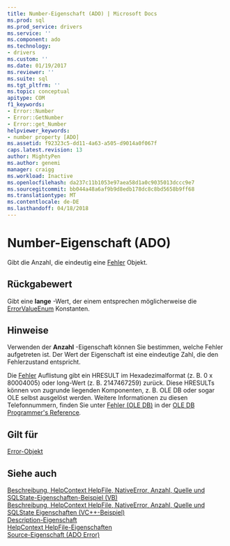 ```yaml
---
title: Number-Eigenschaft (ADO) | Microsoft Docs
ms.prod: sql
ms.prod_service: drivers
ms.service: ''
ms.component: ado
ms.technology:
- drivers
ms.custom: ''
ms.date: 01/19/2017
ms.reviewer: ''
ms.suite: sql
ms.tgt_pltfrm: ''
ms.topic: conceptual
apitype: COM
f1_keywords:
- Error::Number
- Error::GetNumber
- Error::get_Number
helpviewer_keywords:
- number property [ADO]
ms.assetid: f92323c5-dd11-4a63-a505-d9014a0f067f
caps.latest.revision: 13
author: MightyPen
ms.author: genemi
manager: craigg
ms.workload: Inactive
ms.openlocfilehash: da237c11b1053e97aea58d1a0c9035013dccc9e7
ms.sourcegitcommit: bb044a48a6af9b9d8edb178dc8c8bd5658b9ff68
ms.translationtype: MT
ms.contentlocale: de-DE
ms.lasthandoff: 04/18/2018
---
```

# <a name="number-property-ado"></a>Number-Eigenschaft (ADO)
Gibt die Anzahl, die eindeutig eine [Fehler](../../../ado/reference/ado-api/error-object.md) Objekt.  
  
## <a name="return-value"></a>Rückgabewert  
 Gibt eine **lange** -Wert, der einem entsprechen möglicherweise die [ErrorValueEnum](../../../ado/reference/ado-api/errorvalueenum.md) Konstanten.  
  
## <a name="remarks"></a>Hinweise  
 Verwenden der **Anzahl** -Eigenschaft können Sie bestimmen, welche Fehler aufgetreten ist. Der Wert der Eigenschaft ist eine eindeutige Zahl, die den Fehlerzustand entspricht.  
  
 Die [Fehler](../../../ado/reference/ado-api/errors-collection-ado.md) Auflistung gibt ein HRESULT im Hexadezimalformat (z. B. 0 x 80004005) oder long-Wert (z. B. 2147467259) zurück. Diese HRESULTs können von zugrunde liegenden Komponenten, z. B. OLE DB oder sogar OLE selbst ausgelöst werden. Weitere Informationen zu diesen Telefonnummern, finden Sie unter [Fehler (OLE DB)](http://msdn.microsoft.com/en-us/ed74e62d-4948-4eeb-a7c9-fd7ad46af7fd) in der [OLE DB Programmer's Reference](http://msdn.microsoft.com/en-us/3c5e2dd5-35e5-4a93-ac3a-3818bb43bbf8)*.*  
  
## <a name="applies-to"></a>Gilt für  
 [Error-Objekt](../../../ado/reference/ado-api/error-object.md)  
  
## <a name="see-also"></a>Siehe auch  
 [Beschreibung, HelpContext HelpFile, NativeError, Anzahl, Quelle und SQLState-Eigenschaften-Beispiel (VB)](../../../ado/reference/ado-api/description-helpcontext-helpfile-nativeerror-number-source-example-vb.md)   
 [Beschreibung, HelpContext HelpFile, NativeError, Anzahl, Quelle und SQLState Eigenschaften (VC++-Beispiel)](../../../ado/reference/ado-api/description-helpcontext-helpfile-nativeerror-number-source-example-vc.md)   
 [Description-Eigenschaft](../../../ado/reference/ado-api/description-property.md)   
 [HelpContext HelpFile-Eigenschaften](../../../ado/reference/ado-api/helpcontext-helpfile-properties.md)   
 [Source-Eigenschaft (ADO Error)](../../../ado/reference/ado-api/source-property-ado-error.md)
